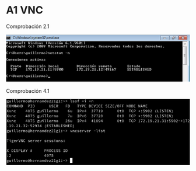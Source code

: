 # A1 VNC

Comprobación 2.1

![Comprobación 2.1](img/image1.png)

Comprobación 4.1

![Comprobación 4.1](img/image2.png)
